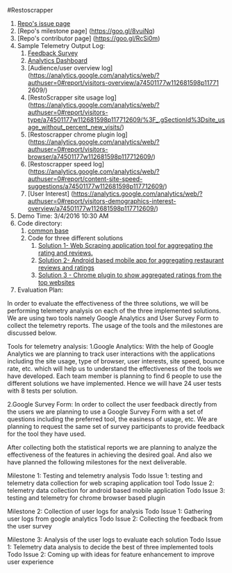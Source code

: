 #Restoscrapper
1. [Repo's issue page ](https://goo.gl/MnPL3L)
2. [Repo's milestone page] (https://goo.gl/8vuiNq)
3. [Repo's contributor page] (https://goo.gl/RcSi0m)
4. Sample Telemetry Output Log: 
   1. [Feedback Survey](https://docs.google.com/forms/u/0/d/1JJj4uUI6TubhzHoF6ydFe7us__1kgEDo7gDa03Y4riE/edit?ntd=1&ths=true&usp=forms_home)
   2. [Analytics Dashboard](https://analytics.google.com/analytics/web/?authuser=0#dashboard/default/a74501177w112681598p117712609/)
   3. [Audience/user overview log](https://analytics.google.com/analytics/web/?authuser=0#report/visitors-overview/a74501177w112681598p11771 2609/)
   4. [RestoScrapper site usage log] (https://analytics.google.com/analytics/web/?authuser=0#report/visitors-type/a74501177w112681598p117712609/%3F_.gSectionId%3Dsite_usage_without_percent_new_visits/)
   5. [Restoscrapper chrome plugin log] (https://analytics.google.com/analytics/web/?authuser=0#report/visitors-browser/a74501177w112681598p117712609/)
   6. [Restoscrapper speed log] (https://analytics.google.com/analytics/web/?authuser=0#report/content-site-speed-suggestions/a74501177w112681598p117712609/)
   7. [User Interest] (https://analytics.google.com/analytics/web/?authuser=0#report/visitors-demographics-interest-overview/a74501177w112681598p117712609/)
5. Demo Time: 3/4/2016 10:30 AM
6. Code directory: 
   1. [common base](https://github.com/moharnab123saikia/CSC510-group-f)
   2. Code for three different solutions
      1. [Solution 1- Web Scraping application tool for aggregating the rating and reviews. ](https://github.com/moharnab123saikia/CSC510-group-f/tree/master/webscrapper)
      2. [Solution 2- Android based mobile app for aggregating restaurant reviews and ratings](https://github.com/moharnab123saikia/CSC510-group-f/tree/master/resto_scrapper_app/RestoScrapper)
      3. [Solution 3 - Chrome plugin to show aggregated ratings from the top websites](https://github.com/moharnab123saikia/CSC510-group-f/tree/master/resto-extension)
7. Evaluation Plan:

In order to evaluate the effectiveness of the three solutions, we will be performing telemetry analysis on each of the three implemented solutions. We are using two tools namely Google Analytics and User Survey Form to collect the telemetry reports. The usage of the tools and the milestones are discussed below.

Tools for telemetry analysis:
1.Google Analytics: With the help of Google Analytics we are planning to track user interactions with the applications including the site usage, type of browser, user interests, site speed, bounce rate, etc. which will help us to understand the effectiveness of the tools we have developed. Each team member is planning to find 6 people to use the different solutions we have implemented. Hence we will have 24 user tests with 8 tests per solution.

2.Google Survey Form: In order to collect the user feedback directly from the users we are planning to use a Google Survey Form with a set of questions including the preferred tool, the easiness of usage, etc. We are planning to request the same set of survey participants to provide feedback for the tool they have used.

After collecting both the statistical reports we are planning to analyze the effectiveness of the features in achieving the desired goal. And also we have planned the following milestones for the next deliverable.

Milestone 1: Testing and telemetry analysis
Todo Issue 1: testing and telemetry data collection for web scraping application tool
Todo Issue 2: telemetry data collection for android based mobile application
Todo Issue 3: testing and telemetry for chrome browser based plugin

Milestone 2:  Collection of user logs for analysis
Todo Issue 1: Gathering user logs from google analytics
Todo Issue 2: Collecting the feedback from the user survey

Milestone 3: Analysis of the user logs to evaluate each solution
Todo Issue 1: Telemetry data analysis to decide the best of three implemented tools
Todo Issue 2: Coming up with ideas for feature enhancement to improve user experience
